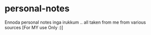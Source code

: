 # personal-notes

Ennoda personal notes inga irukkum .. all taken from me from various sources [For MY use Only :)]
